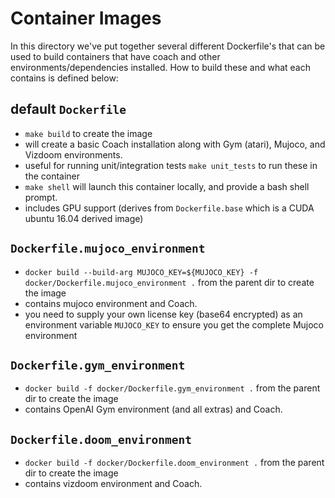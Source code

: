 # Container Images

In this directory we've put together several different Dockerfile's that can be used to build
containers that have coach and other environments/dependencies installed.  How to build these
and what each contains is defined below:

## default `Dockerfile`
* `make build` to create the image
* will create a basic Coach installation along with Gym (atari), Mujoco, and Vizdoom environments.
* useful for running unit/integration tests  `make unit_tests` to run these in the container
* `make shell` will launch this container locally, and provide a bash shell prompt.
* includes GPU support (derives from `Dockerfile.base` which is a CUDA ubuntu 16.04 derived image)

## `Dockerfile.mujoco_environment`
* `docker build --build-arg MUJOCO_KEY=${MUJOCO_KEY} -f docker/Dockerfile.mujoco_environment .`
  from the parent dir to create the image
* contains mujoco environment and Coach.
* you need to supply your own license key (base64 encrypted) as an environment variable `MUJOCO_KEY`
  to ensure you get the complete Mujoco environment

## `Dockerfile.gym_environment`
* `docker build -f docker/Dockerfile.gym_environment .` from the parent dir to create the image
* contains OpenAI Gym environment (and all extras) and Coach.

## `Dockerfile.doom_environment`
* `docker build -f docker/Dockerfile.doom_environment .` from the parent dir to create the image
* contains vizdoom environment and Coach.
